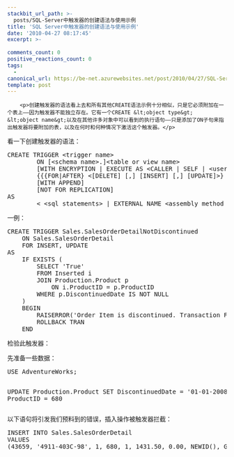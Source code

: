 ```yaml
---
stackbit_url_path: >-
  posts/SQL-Server中触发器的创建语法与使用示例
title: 'SQL Server中触发器的创建语法与使用示例'
date: '2010-04-27 08:17:45'
excerpt: >-
  
comments_count: 0
positive_reactions_count: 0
tags: 
  - 
canonical_url: https://be-net.azurewebsites.net/post/2010/04/27/SQL-Server中触发器的创建语法与使用示例
template: post
---
```


        <p>创建触发器的语法看上去和所有其他CREATE语法示例十分相似，只是它必须附加在一个表上——因为触发器不能独立存在。它有一个CREATE &lt;object type&gt; &lt;object name&gt;以及在其他许多对象中可以看到的执行语句——只是添加了ON子句来指出触发器将要附加的表，以及在何时和何种情况下激活这个触发器。</p>
<p>看一下创建触发器的语法：</p>
<pre class="brush: sql">CREATE TRIGGER &lt;trigger name&gt;
&nbsp;&nbsp;&nbsp;&nbsp;&nbsp;&nbsp;&nbsp;&nbsp;ON [&lt;schema name&gt;.]&lt;table or view name&gt;
&nbsp;&nbsp;&nbsp;&nbsp;&nbsp;&nbsp;&nbsp;&nbsp;[WITH ENCRYPTION | EXECUTE AS &lt;CALLER | SELF | &lt;user&gt; &gt;]
&nbsp;&nbsp;&nbsp;&nbsp;&nbsp;&nbsp;&nbsp;&nbsp;{{{FOR|AFTER} &lt;[DELETE] [,] [INSERT] [,] [UPDATE]&gt;} | INSTEAD OF}
&nbsp;&nbsp;&nbsp;&nbsp;&nbsp;&nbsp;&nbsp;&nbsp;[WITH APPEND]
&nbsp;&nbsp;&nbsp;&nbsp;&nbsp;&nbsp;&nbsp;&nbsp;[NOT FOR REPLICATION]
AS
&nbsp;&nbsp;&nbsp;&nbsp;&nbsp;&nbsp;&nbsp;&nbsp;&lt; &lt;sql statements&gt; | EXTERNAL NAME &lt;assembly method specifier&gt; &gt;
</pre>
<p>一例：</p>
<pre class="brush: sql">CREATE TRIGGER Sales.SalesOrderDetailNotDiscontinued
	ON Sales.SalesOrderDetail
	FOR INSERT, UPDATE
AS
	IF EXISTS (
		SELECT 'True'
		FROM Inserted i
		JOIN Production.Product p
			ON i.ProductID = p.ProductID
		WHERE p.DiscontinuedDate IS NOT NULL
	)
	BEGIN
		RAISERROR('Order Item is discontinued. Transaction Failed.', 16, 1);
		ROLLBACK TRAN
	END
</pre>
<p>检验此触发器：</p>
<p>先准备一些数据：</p>
<pre class="brush: sql">USE AdventureWorks;

UPDATE Production.Product 
SET DiscontinuedDate = '01-01-2008'
WHERE ProductID = 680
</pre>
<p>以下语句将引发我们预料到的错误，插入操作被触发器拦截：</p>
<pre class="brush: sql">INSERT INTO Sales.SalesOrderDetail
VALUES 
(43659, '4911-403C-98', 1, 680, 1, 1431.50, 0.00, NEWID(), GETDATE())
</pre>
      